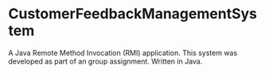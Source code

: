 # CustomerFeedbackManagementSystem
A Java Remote Method Invocation (RMI) application.
This system was developed as part of an group assignment.
Written in Java.
